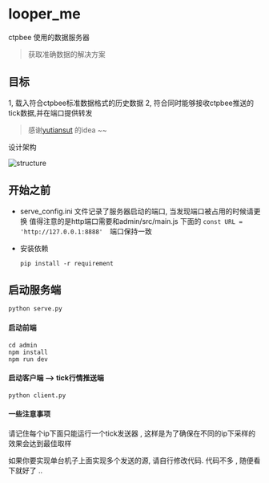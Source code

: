 # looper_me
ctpbee 使用的数据服务器

> 获取准确数据的解决方案


## 目标

1, 载入符合ctpbee标准数据格式的历史数据
2, 符合同时能够接收ctpbee推送的tick数据,并在端口提供转发 

> 感谢[yutiansut](https://github.com/yutiansut) 的idea ~~

设计架构 

![structure](https://github.com/somewheve/looper_me/blob/master/architecture.png)             


## 开始之前 

-  serve_config.ini 文件记录了服务器启动的端口, 当发现端口被占用的时候请更换 
值得注意的是http端口需要和admin/src/main.js 下面的
`const URL = 'http://127.0.0.1:8888'  `端口保持一致

- 安装依赖
  ```
  pip install -r requirement
  ```
## 启动服务端
`python serve.py `

#### 启动前端 
```
cd admin
npm install
npm run dev
```

#### 启动客户端 --> tick行情推送端
`python client.py `


#### 一些注意事项 
请记住每个ip下面只能运行一个tick发送器 , 这样是为了确保在不同的ip下采样的效果会达到最佳取样

如果你要实现单台机子上面实现多个发送的源, 请自行修改代码. 代码不多 , 随便看下就好了 ..
